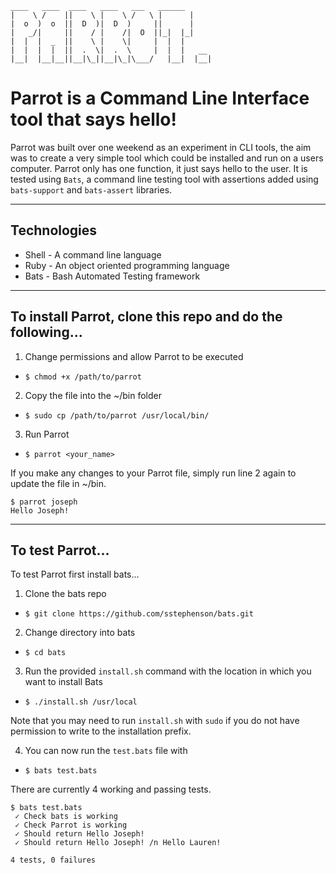 ```
____   ____  ____   ____   ___   ______
|    \ /    ||    \ |    \ /   \ |      |
|  o  )  o  ||  D  )|  D  )     ||      |
|   _/|     ||    / |    /|  O  ||_|  |_|
|  |  |  _  ||    \ |    \|     |  |  |  
|  |  |  |  ||  .  \|  .  \     |  |  |   __
|__|  |__|__||__|\_||__|\_|\___/   |__|  |__|
```

# Parrot is a Command Line Interface tool that says hello!

Parrot was built over one weekend as an experiment in CLI tools, the aim was to create a very simple tool which could be installed and run on a users computer. Parrot only has one function, it just says hello to the user. It is tested using `Bats`, a command line testing tool with assertions added using `bats-support` and `bats-assert` libraries.  

-------

## Technologies

* Shell - A command line language
* Ruby - An object oriented programming language
* Bats - Bash Automated Testing framework

-------

## To install Parrot, clone this repo and do the following...

1. Change permissions and allow Parrot to be executed
* `$ chmod +x /path/to/parrot`

2. Copy the file into the ~/bin folder
* `$ sudo cp /path/to/parrot /usr/local/bin/`

3. Run Parrot
* `$ parrot <your_name>`

If you make any changes to your Parrot file, simply run line 2 again to update the file in ~/bin.

```
$ parrot joseph
Hello Joseph!
```

-------

## To test Parrot...

To test Parrot first install bats...

1. Clone the bats repo
* `$ git clone https://github.com/sstephenson/bats.git`

2. Change directory into bats
* `$ cd bats`

3. Run the provided `install.sh` command with the location in which you want to install Bats
* `$ ./install.sh /usr/local`

Note that you may need to run `install.sh` with `sudo` if you do not have permission to write to the installation prefix.

4. You can now run the `test.bats` file with
* `$ bats test.bats`

There are currently 4 working and passing tests.

```
$ bats test.bats
 ✓ Check bats is working
 ✓ Check Parrot is working
 ✓ Should return Hello Joseph!
 ✓ Should return Hello Joseph! /n Hello Lauren!

4 tests, 0 failures
```
